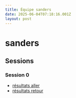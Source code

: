```yaml
---
title: Équipe sanders
date: 2025-06-04T07:18:16.001Z
layout: post
---
```


# sanders

## Sessions

### Session 0
- [résultats aller ](/scores/session-0/groupe-2/aller/)
- [résultats retour](/scores/session-0/groupe-2/retour/)

